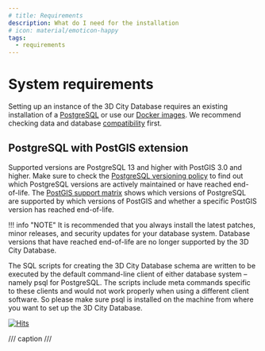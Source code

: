 ```yaml
---
# title: Requirements
description: What do I need for the installation
# icon: material/emoticon-happy
tags:
  - requirements
---
```


# System requirements

Setting up an instance of the 3D City Database requires an existing installation of a [PostgreSQL](https://www.postgresql.org/) or use our [Docker images](../3dcitydb/docker.md). We recommend checking data and database [compatibility](../compatibility.md) first.

## PostgreSQL with PostGIS extension

Supported versions are PostgreSQL 13 and higher with PostGIS 3.0 and higher. Make sure to check the [PostgreSQL versioning policy](https://www.postgresql.org/support/versioning/) to find out which PostgreSQL versions are actively maintained or have reached end-of-life. The [PostGIS support matrix](https://trac.osgeo.org/postgis/wiki/UsersWikiPostgreSQLPostGIS) shows which versions of PostgreSQL are supported by which versions of PostGIS and whether a specific PostGIS version has reached end-of-life.

!!! info "NOTE"
    It is recommended that you always install the latest patches, minor releases, and security updates for your database system. Database versions that have reached end-of-life are no longer supported by the 3D City Database.

The SQL scripts for creating the 3D City Database schema are written to be executed by the default command-line client of either database system – namely psql for PostgreSQL. The scripts include meta commands specific to these clients and would not work properly when using a different client software. So please make sure psql is installed on the machine from where you want to set up the 3D City Database.

[![Hits](https://hits.seeyoufarm.com/api/count/incr/badge.svg?url=https%3A%2F%2F3dcitydb.github.io%2F3dcitydb-mkdocs%2Ffirst-steps%2Frequirements%2F&count_bg=%2379C83D&title_bg=%23555555&icon=&icon_color=%23E7E7E7&title=Visitors&edge_flat=false)](https://hits.seeyoufarm.com/#history)

/// caption
///
